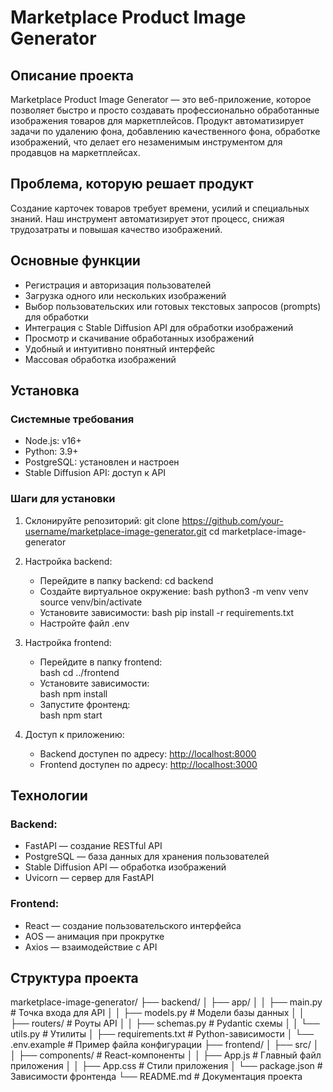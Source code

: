 # Marketplace Product Image Generator

## Описание проекта
Marketplace Product Image Generator — это веб-приложение, которое позволяет быстро и просто создавать профессионально обработанные изображения товаров для маркетплейсов. Продукт автоматизирует задачи по удалению фона, добавлению качественного фона, обработке изображений, что делает его незаменимым инструментом для продавцов на маркетплейсах.

## Проблема, которую решает продукт
Создание карточек товаров требует времени, усилий и специальных знаний. Наш инструмент автоматизирует этот процесс, снижая трудозатраты и повышая качество изображений.

## Основные функции
- Регистрация и авторизация пользователей
- Загрузка одного или нескольких изображений
- Выбор пользовательских или готовых текстовых запросов (prompts) для обработки
- Интеграция с Stable Diffusion API для обработки изображений
- Просмотр и скачивание обработанных изображений
- Удобный и интуитивно понятный интерфейс
- Массовая обработка изображений

## Установка

### Системные требования
- Node.js: v16+
- Python: 3.9+
- PostgreSQL: установлен и настроен
- Stable Diffusion API: доступ к API

### Шаги для установки
1. Склонируйте репозиторий:
   git clone https://github.com/your-username/marketplace-image-generator.git   cd marketplace-image-generator


2. Настройка backend:
   - Перейдите в папку backend: cd backend
   - Создайте виртуальное окружение:
bash
     python3 -m venv venv
     source venv/bin/activate
   - Установите зависимости: 
bash
     pip install -r requirements.txt 
   - Настройте файл .env

3. Настройка frontend:
   - Перейдите в папку frontend:   
bash
     cd ../frontend     
   - Установите зависимости:   
bash
     npm install   
   - Запустите фронтенд:   
bash
     npm start
     
4. Доступ к приложению:
   - Backend доступен по адресу: [http://localhost:8000](http://localhost:8000)
   - Frontend доступен по адресу: [http://localhost:3000](http://localhost:3000)

## Технологии

### Backend:
- FastAPI — создание RESTful API
- PostgreSQL — база данных для хранения пользователей
- Stable Diffusion API — обработка изображений
- Uvicorn — сервер для FastAPI

### Frontend:
- React — создание пользовательского интерфейса
- AOS — анимация при прокрутке
- Axios — взаимодействие с API

## Структура проекта
marketplace-image-generator/
├── backend/
│   ├── app/
│   │   ├── main.py       # Точка входа для API
│   │   ├── models.py     # Модели базы данных
│   │   ├── routers/      # Роуты API
│   │   ├── schemas.py    # Pydantic схемы
│   │   └── utils.py      # Утилиты
│   ├── requirements.txt  # Python-зависимости
│   └── .env.example      # Пример файла конфигурации
├── frontend/
│   ├── src/
│   │   ├── components/   # React-компоненты
│   │   ├── App.js        # Главный файл приложения
│   │   ├── App.css       # Стили приложения
│   └── package.json      # Зависимости фронтенда
└── README.md             # Документация проекта
     
     
